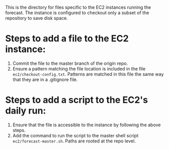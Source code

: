 This is the directory for files specific to the EC2 instances running the forecast. The instance is configured to checkout only a subset of the repository to save disk space.

# Steps to add a file to the EC2 instance: #
1. Commit the file to the master branch of the origin repo. 
2. Ensure a pattern matching the file location is included in the file ```ec2/checkout-config.txt```. Patterns are matched in this file the same way that they are in a .gitignore file.

# Steps to add a script to the EC2's daily run: #
1. Ensure that the file is accessible to the instance by following the above steps.
2. Add the command to run the script to the master shell script ```ec2/forecast-master.sh```. Paths are rooted at the repo level.
